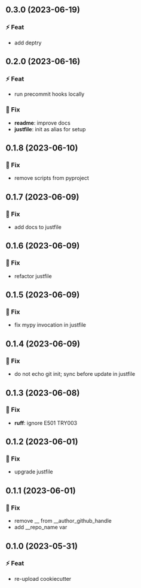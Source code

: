 ## 0.3.0 (2023-06-19)

### ⚡ Feat

- add deptry

## 0.2.0 (2023-06-16)

### ⚡ Feat

- run precommit hooks locally

### 🐞 Fix

- **readme**: improve docs
- **justfile**: init as alias for setup

## 0.1.8 (2023-06-10)

### 🐞 Fix

- remove scripts from pyproject

## 0.1.7 (2023-06-09)

### 🐞 Fix

- add docs to justfile

## 0.1.6 (2023-06-09)

### 🐞 Fix

- refactor justfile

## 0.1.5 (2023-06-09)

### 🐞 Fix

- fix mypy invocation in justfile

## 0.1.4 (2023-06-09)

### 🐞 Fix

- do not echo git init; sync before update in justfile

## 0.1.3 (2023-06-08)

### 🐞 Fix

- **ruff**: ignore E501 TRY003

## 0.1.2 (2023-06-01)

### 🐞 Fix

- upgrade justfile

## 0.1.1 (2023-06-01)

### 🐞 Fix

- remove __ from __author_github_handle
- add __repo_name var

## 0.1.0 (2023-05-31)

### ⚡ Feat

- re-upload cookiecutter
